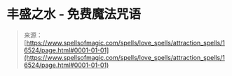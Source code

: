 <!--yml

分类：未分类

日期：2024年06月12日 18:56:53

-->

# 丰盛之水 - 免费魔法咒语

> 来源：[https://www.spellsofmagic.com/spells/love_spells/attraction_spells/16524/page.html#0001-01-01](https://www.spellsofmagic.com/spells/love_spells/attraction_spells/16524/page.html#0001-01-01)
